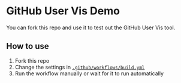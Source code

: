 # GitHub User Vis Demo

You can fork this repo and use it to test out the GitHub User Vis tool.

## How to use

1. Fork this repo
2. Change the settings in [`.github/workflows/build.yml`](.github/workflows/build.yml)
3. Run the workflow manually or wait for it to run automatically
